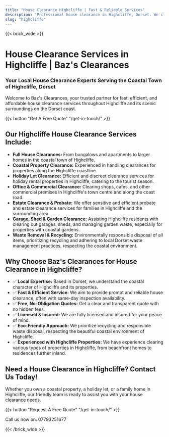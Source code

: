 ```yaml
---
title: "House Clearance Highcliffe | Fast & Reliable Services"
description: "Professional house clearance in Highcliffe, Dorset. We clear homes in this coastal town near Christchurch and the New Forest. Free quotes & same-day inspection."
slug: "highcliffe"
---
```


{{< brick_wide >}}
# House Clearance Services in Highcliffe | Baz's Clearances

### Your Local House Clearance Experts Serving the Coastal Town of Highcliffe, Dorset

Welcome to Baz's Clearances, your trusted partner for fast, efficient, and affordable house clearance services throughout Highcliffe and its scenic surroundings on the Dorset coast.

{{< button "Get A Free Quote" "/get-in-touch/" >}}

## Our Highcliffe House Clearance Services Include:

* **Full House Clearances:** From bungalows and apartments to larger homes in the coastal town of Highcliffe.
* **Coastal Property Clearance:** Experienced in handling clearances for properties along the Highcliffe coastline.
* **Holiday Let Clearance:** Efficient and discreet clearance services for holiday rental properties in Highcliffe, catering to the tourist season.
* **Office & Commercial Clearance:** Clearing shops, cafes, and other commercial premises in Highcliffe's town centre and along the coast road.
* **Estate Clearance & Probate:** We offer sensitive and efficient probate and estate clearance services for families in Highcliffe and the surrounding area.
* **Garage, Shed & Garden Clearance:** Assisting Highcliffe residents with clearing out garages, sheds, and managing garden waste, especially for properties with coastal gardens.
* **Waste Removal & Recycling:** Environmentally responsible disposal of all items, prioritizing recycling and adhering to local Dorset waste management practices, respecting the coastal environment.

## Why Choose Baz's Clearances for House Clearance in Highcliffe?

* ✅ **Local Expertise:** Based in Dorset, we understand the coastal character of Highcliffe and its properties.
* ✅ **Fast & Efficient Service:** We aim to provide prompt and reliable house clearance, often with same-day inspection availability.
* ✅ **Free, No-Obligation Quotes:** Get a clear and transparent quote with no hidden fees.
* ✅ **Licensed & Insured:** We are fully licensed and insured for your peace of mind.
* ✅ **Eco-Friendly Approach:** We prioritize recycling and responsible waste disposal, respecting the beautiful coastal environment of Highcliffe.
* ✅ **Experienced with Highcliffe Properties:** We have experience clearing various types of properties in Highcliffe, from beachfront homes to residences further inland.

## Need a House Clearance in Highcliffe? Contact Us Today!

Whether you own a coastal property, a holiday let, or a family home in Highcliffe, our friendly team is ready to assist you with your house clearance needs.

{{< button "Request A Free Quote" "/get-in-touch/" >}}

Call us now on: 07793251677

{{< /brick_wide >}}
